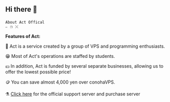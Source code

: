 
## Hi there 👋
`About Act Offical　　　　　　　　　　　　　　　　　　　　　　　　　　　　                         ⎯⠀❐⠀⤬`


**Features of Act:**

🌈 Act is a service created by a group of VPS and programming enthusiasts.

😁 Most of Act's operations are staffed by students.

💴 In addition, Act is funded by several separate businesses, allowing us to offer the lowest possible price!

🪙 You can save almost 4,000 yen over conohaVPS.

⚗️ [Click here](https://discord.gg/veRQCMe2Fu) for the official support server and purchase server

